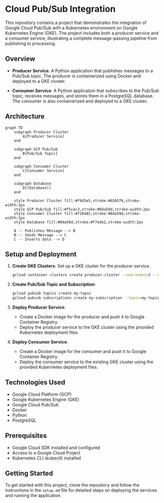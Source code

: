 
# Cloud Pub/Sub Integration

This repository contains a project that demonstrates the integration of Google Cloud Pub/Sub with a Kubernetes environment on Google Kubernetes Engine (GKE). The project includes both a producer service and a consumer service, illustrating a complete message-passing pipeline from publishing to processing.

## Overview

- **Producer Service**: A Python application that publishes messages to a Pub/Sub topic. The producer is containerized using Docker and deployed to a GKE cluster.
  
- **Consumer Service**: A Python application that subscribes to the Pub/Sub topic, receives messages, and stores them in a PostgreSQL database. The consumer is also containerized and deployed to a GKE cluster.

## Architecture

```mermaid
graph TD
    subgraph Producer Cluster
        A[Producer Service]
    end

    subgraph GCP Pub/Sub
        B[Pub/Sub Topic]
    end

    subgraph Consumer Cluster
        C[Consumer Service]
    end

    subgraph Database
        D[(Database)]
    end

    style Producer Cluster fill:#f9d5e5,stroke:#b56576,stroke-width:2px
    style GCP Pub/Sub fill:#f5cac3,stroke:#84a59d,stroke-width:2px
    style Consumer Cluster fill:#f28482,stroke:#84a59d,stroke-width:2px
    style Database fill:#84a59d,stroke:#f7ede2,stroke-width:2px
    
    A -- Publishes Message --> B
    B -- Sends Message --> C
    C -- Inserts Data --> D
```

## Setup and Deployment

1. **Create GKE Clusters**: Set up a GKE cluster for the producer service.

   ```sh
   gcloud container clusters create producer-cluster --num-nodes=3 --region=us-central1
   ```

2. **Create Pub/Sub Topic and Subscription**: 

   ```sh
   gcloud pubsub topics create my-topic
   gcloud pubsub subscriptions create my-subscription --topic=my-topic
   ```

3. **Deploy Producer Service**:

   - Create a Docker image for the producer and push it to Google Container Registry.
   - Deploy the producer service to the GKE cluster using the provided Kubernetes deployment files.

4. **Deploy Consumer Service**:

   - Create a Docker image for the consumer and push it to Google Container Registry.
   - Deploy the consumer service to the existing GKE cluster using the provided Kubernetes deployment files.

## Technologies Used

- Google Cloud Platform (GCP)
- Google Kubernetes Engine (GKE)
- Google Cloud Pub/Sub
- Docker
- Python
- PostgreSQL

## Prerequisites

- Google Cloud SDK installed and configured
- Access to a Google Cloud Project
- Kubernetes CLI (kubectl) installed

## Getting Started

To get started with this project, clone the repository and follow the instructions in the `setup.md` file for detailed steps on deploying the services and running the application.
      
